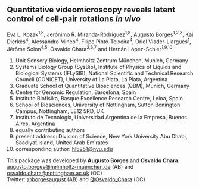## Quantitative videomicroscopy reveals latent control of cell-pair rotations *in vivo*

Eva L. Kozak<sup>1,8</sup>, Jerónimo R. Miranda-Rodríguez<sup>1,8</sup>, 
Augusto Borges<sup>1,2,3</sup>, Kai Dierkes<sup>4</sup>, Alessandro Mineo<sup>4</sup>, 
Filipe Pinto-Teixeira<sup>4</sup>, Oriol Viader-Llargués<sup>1</sup>, Jérôme Solon<sup>4,5</sup>, 
Osvaldo Chara<sup>2,6,7</sup> and Hernán López-Schier<sup>1,9,10</sup>

1) Unit Sensory Biology, Helmholtz Zentrum München, Munich, Germany
2) Systems Biology Group (SysBio), Institute of Physics of Liquids and Biological Systems (IFLySIB), National Scientific and Technical Research Council (CONICET), University of La Plata, La Plata, Argentina
3) Graduate School of Quantitative Biosciences (QBM), Munich, Germany
4) Centre for Genomic Regulation, Barcelona, Spain
5) Instituto Biofisika, Basque Excellence Research Centre, Leioa, Spain
6) School of Biosciences, University of Nottingham, Sutton Bonington Campus, Nottingham, LE12 5RD, UK
7) Instituto de Tecnología, Universidad Argentina de la Empresa, Buenos Aires, Argentina
8) equally contributing authors
9) present address: Division of Science, New York University Abu Dhabi, Saadiyat Island, United Arab Emirates
10) corresponding author: hl5251@nyu.edu

This package was developed by **Augusto Borges** and **Osvaldo Chara**.  
augusto.borges@helmholtz-muenchen.de (AB) and osvaldo.chara@nottingham.ac.uk (OC)  
Twitter: [@borgesaugust](https://twitter.com/borgesaugust) (AB) and [@Osvaldo_Chara](https://twitter.com/Osvaldo_Chara) (OC)
